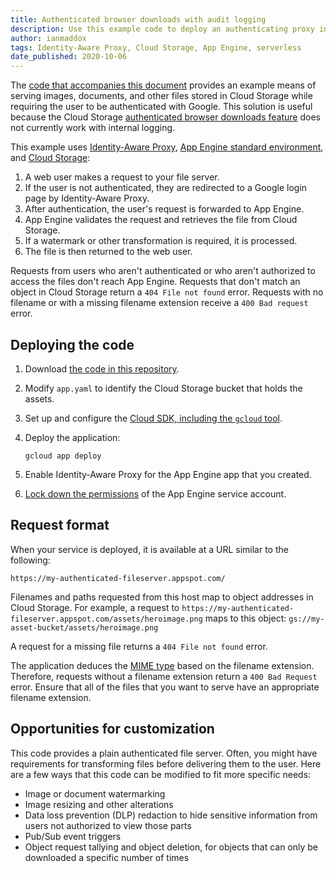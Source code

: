 ```yaml
---
title: Authenticated browser downloads with audit logging
description: Use this example code to deploy an authenticating proxy in front of a Google Cloud file server with audit logging.
author: ianmaddox
tags: Identity-Aware Proxy, Cloud Storage, App Engine, serverless
date_published: 2020-10-06
---
```


The
[code that accompanies this document](https://github.com/GoogleCloudPlatform/community/tree/master/tutorials/authenicated-browser-downloads-with-audit-logging/) 
provides an example means of serving images, documents, and other files stored in Cloud Storage while requiring the user to be authenticated with Google. This 
solution is useful because the Cloud Storage 
[authenticated browser downloads feature](https://cloud.google.com/storage/docs/access-control/cookie-based-authentication) does not currently work with internal 
logging.

This example uses [Identity-Aware Proxy](https://cloud.google.com/iap/docs), [App Engine standard environment](https://cloud.google.com/appengine/docs/standard),
and [Cloud Storage](https://cloud.google.com/storage/docs):

1. A web user makes a request to your file server.
1. If the user is not authenticated, they are redirected to a Google login page by Identity-Aware Proxy.
1. After authentication, the user's request is forwarded to App Engine.
1. App Engine validates the request and retrieves the file from Cloud Storage.
1. If a watermark or other transformation is required, it is processed.
1. The file is then returned to the web user.

Requests from users who aren't authenticated or who aren't authorized to access the files don't reach App Engine. Requests that don't match an object in 
Cloud Storage return a `404 File not found` error. Requests with no filename or with a missing filename extension receive a `400 Bad request` error.

## Deploying the code

1.  Download
    [the code in this repository](https://github.com/GoogleCloudPlatform/community/tree/master/tutorials/authenicated-browser-downloads-with-audit-logging/).
1.  Modify `app.yaml` to identify the Cloud Storage bucket that holds the assets.
1.  Set up and configure the [Cloud SDK, including the `gcloud` tool](https://cloud.google.com/sdk/docs/install).
1.  Deploy the application:

        gcloud app deploy

1. Enable Identity-Aware Proxy for the App Engine app that you created.
1. [Lock down the permissions](https://cloud.google.com/appengine/docs/standard/go/service-account) of the App Engine service account.

## Request format

When your service is deployed, it is available at a URL similar to the following:

`https://my-authenticated-fileserver.appspot.com/`

Filenames and paths requested from this host map to object addresses in Cloud Storage. For example, a request to
`https://my-authenticated-fileserver.appspot.com/assets/heroimage.png` maps to this object:
`gs://my-asset-bucket/assets/heroimage.png`

A request for a missing file returns a `404 File not found` error.

The application deduces the [MIME type](https://developer.mozilla.org/en-US/docs/Web/HTTP/Basics_of_HTTP/MIME_types) based on the filename extension. Therefore,
requests without a filename extension return a `400 Bad Request` error. Ensure that all of the files that you want to serve have an appropriate filename 
extension.

## Opportunities for customization

This code provides a plain authenticated file server. Often, you might have requirements for transforming files before delivering them to the user. Here are a few
ways that this code can be modified to fit more specific needs:

* Image or document watermarking
* Image resizing and other alterations
* Data loss prevention (DLP) redaction to hide sensitive information from users not authorized to view those parts
* Pub/Sub event triggers
* Object request tallying and object deletion, for objects that can only be downloaded a specific number of times
